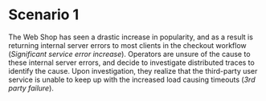 # Scenario 1
The Web Shop has seen a drastic increase in popularity, and as a result is returning internal server errors to most clients in the checkout workflow (_Significant service error increase_). Operators are unsure of the cause to these internal server errors, and decide to investigate distributed traces to identify the cause. Upon investigation, they realize that the third-party user service is unable to keep up with the increased load causing timeouts (_3rd party failure_).
